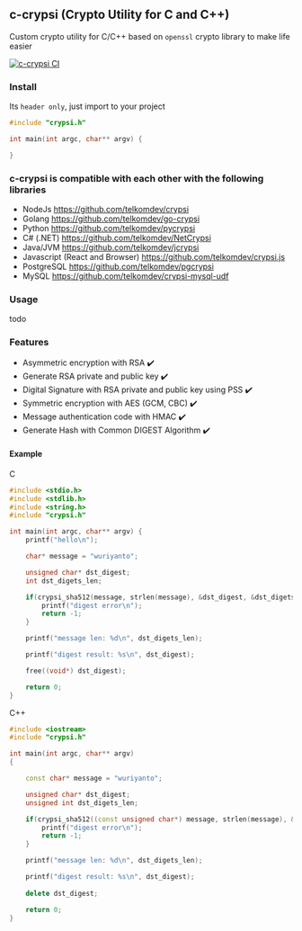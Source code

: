 ## c-crypsi (Crypto Utility for C and C++)

Custom crypto utility for C/C++ based on `openssl` crypto library to make life easier

[![c-crypsi CI](https://github.com/telkomdev/c-crypsi/actions/workflows/ci.yml/badge.svg?branch=master)](https://github.com/telkomdev/c-crypsi/actions/workflows/ci.yml)

### Install

Its `header only`, just import to your project
```c
#include "crypsi.h"

int main(int argc, char** argv) {

}
```

### c-crypsi is compatible with each other with the following libraries
- NodeJs https://github.com/telkomdev/crypsi
- Golang https://github.com/telkomdev/go-crypsi
- Python https://github.com/telkomdev/pycrypsi
- C# (.NET) https://github.com/telkomdev/NetCrypsi
- Java/JVM https://github.com/telkomdev/jcrypsi
- Javascript (React and Browser) https://github.com/telkomdev/crypsi.js
- PostgreSQL https://github.com/telkomdev/pgcrypsi
- MySQL https://github.com/telkomdev/crypsi-mysql-udf

### Usage
todo

### Features
- Asymmetric encryption with RSA ✔️
- Generate RSA private and public key ✔️
- Digital Signature with RSA private and public key using PSS ✔️
- Symmetric encryption with AES (GCM, CBC) ✔️
- Message authentication code with HMAC ✔️
- Generate Hash with Common DIGEST Algorithm ✔️

#### Example
C
```c
#include <stdio.h>
#include <stdlib.h>
#include <string.h>
#include "crypsi.h"

int main(int argc, char** argv) {
    printf("hello\n");

    char* message = "wuriyanto";

    unsigned char* dst_digest;
    int dst_digets_len;

    if(crypsi_sha512(message, strlen(message), &dst_digest, &dst_digets_len) != 0) {
        printf("digest error\n");
        return -1;
    }

    printf("message len: %d\n", dst_digets_len);

    printf("digest result: %s\n", dst_digest);

    free((void*) dst_digest);

    return 0;
}
```

C++
```CPP
#include <iostream>
#include "crypsi.h"

int main(int argc, char** argv)
{

    const char* message = "wuriyanto";

    unsigned char* dst_digest;
    unsigned int dst_digets_len;

    if(crypsi_sha512((const unsigned char*) message, strlen(message), &dst_digest, &dst_digets_len) != 0) {
        printf("digest error\n");
        return -1;
    }

    printf("message len: %d\n", dst_digets_len);

    printf("digest result: %s\n", dst_digest);
    
    delete dst_digest;

    return 0;
}
```